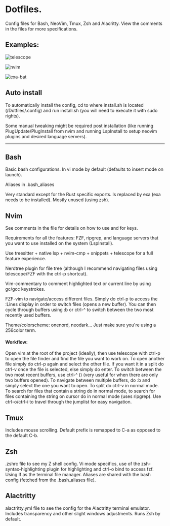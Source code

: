 # Dotfiles.


Config files for Bash, NeoVim, Tmux, Zsh and Alacritty.
View the comments in the files for more specifications.



## Examples:


![telescope](https://user-images.githubusercontent.com/39924874/160036224-b64a3aee-d09a-4adc-a640-4fa27c846bda.png)


![nvim](https://user-images.githubusercontent.com/39924874/160037643-d9ce55ee-cf80-4e58-a513-9a9d3ce8cedb.png)


![exa-bat](https://user-images.githubusercontent.com/39924874/160037655-08dd584b-b624-4321-8147-ba073f788962.png)


## Auto install


To automatically install the config, cd to where install.sh is located
(/Dotfiles/.config) and run install.sh (you will need to execute it
with sudo rights).


Some manual tweaking might be required post installation
(like running PlugUpdate/PlugInstall from nvim and running
LspInstall <server name> to setup neovim plugins and desired language servers).


---


## Bash


Basic bash configurations. In vi mode by default (defaults to insert mode on launch).


Aliases in .bash_aliases


Very standard except for the Rust specific exports. ls replaced by exa (exa needs
to be installed). Mostly unused (using zsh).


## Nvim


See comments in the file for details on how to use and for keys.


Requirements for all the features: FZF, ripgrep,
and language servers that you want to use installed on the system (LspInstall).


Use treesitter + native lsp + nvim-cmp + snippets + telescope
for a full feature experience.


Nerdtree plugin for file tree (although I recommend navigating files using telescope/FZF
with the ctrl-p shortcut).


Vim-commentary to comment highlighted text or current line by 
using gc/gcc keystrokes.


FZF-vim to navigate/access different files. Simply do ctrl-p to access the :Lines
display in order to switch files (opens a new buffer). You can then cycle through 
buffers using :b <tab> or ctrl-^ to switch between the two most recently used 
buffers.


Theme/colorscheme: onenord, neodark... Just make sure you're using a 256color term.


#### Workflow:


Open vim at the root of the project (ideally), then use
telescope with ctrl-p to open the file finder and find the file you want to work
on. To open another file simply do
ctrl-p again and select the other file. If you want it in a split do ctrl-v
once the file is selected, else simply do enter. To switch between the two
most recent buffers, use ctrl-^ (<F2>) (very useful for when there are only
two buffers opened). To navigate between multiple buffers, do :b <tab> and 
simply select the one you want to open. To split do ctrl-v in normal mode.
To search for files that contain a string do <leader><space> in normal mode,
to search for files containing the string on cursor do <space> in normal mode
(uses ripgrep). Use ctrl-o/ctrl-i to travel through the jumplist for easy
navigation.


## Tmux


Includes mouse scrolling. Default prefix is remapped to C-a as 
opposed to the default C-b.


## Zsh


.zshrc file to see my Z shell config.
Vi mode specifics, use of the zsh-syntax-highlighting plugin 
for highlighting and ctrl-o bind to access fzf. Using lf
as the terminal file manager. Aliases are
shared with the bash config (fetched from
the .bash_aliases file).


## Alactritty


alactritty.yml file to see the config for the
Alactritty terminal emulator. Includes transparency and 
other slight windows adjustments. Runs Zsh by default.
